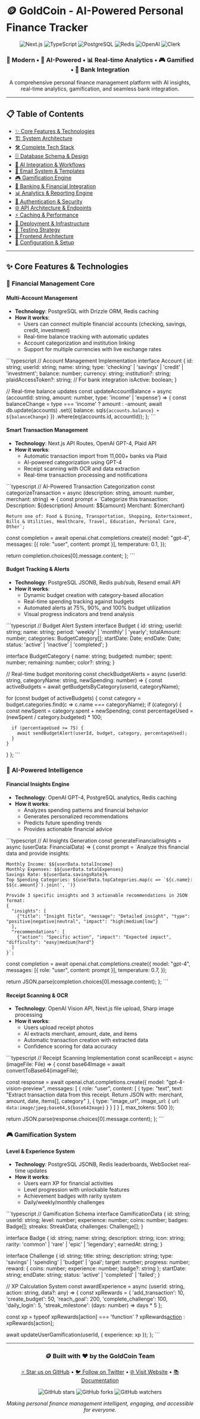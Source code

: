 # 🪙 GoldCoin - AI-Powered Personal Finance Tracker

<div align="center">
  <img src="https://img.shields.io/badge/Next.js-15.0-black?style=for-the-badge&logo=next.js" alt="Next.js" />
  <img src="https://img.shields.io/badge/TypeScript-5.2-blue?style=for-the-badge&logo=typescript" alt="TypeScript" />
  <img src="https://img.shields.io/badge/PostgreSQL-16-336791?style=for-the-badge&logo=postgresql" alt="PostgreSQL" />
  <img src="https://img.shields.io/badge/Redis-7.0-DC382D?style=for-the-badge&logo=redis" alt="Redis" />
  <img src="https://img.shields.io/badge/OpenAI-GPT4-412991?style=for-the-badge&logo=openai" alt="OpenAI" />
  <img src="https://img.shields.io/badge/Clerk-Auth-6C47FF?style=for-the-badge&logo=clerk" alt="Clerk" />
</div>

<div align="center">
  <h3>🚀 Modern • 🤖 AI-Powered • 📊 Real-time Analytics • 🎮 Gamified • 🏦 Bank Integration</h3>
  <p>A comprehensive personal finance management platform with AI insights, real-time analytics, gamification, and seamless bank integration.</p>
</div>

---
## 📋 Table of Contents

- [✨ Core Features & Technologies](#-core-features--technologies)
- [🏗️ System Architecture](#️-system-architecture)
- [🛠️ Complete Tech Stack](#️-complete-tech-stack)
- [🗄️ Database Schema & Design](#️-database-schema--design)
- [🤖 AI Integration & Workflows](#-ai-integration--workflows)
- [📧 Email System & Templates](#-email-system--templates)
- [🎮 Gamification Engine](#-gamification-engine)
- [🏦 Banking & Financial Integration](#-banking--financial-integration)
- [📊 Analytics & Reporting Engine](#-analytics--reporting-engine)
- [🔐 Authentication & Security](#-authentication--security)
- [🌐 API Architecture & Endpoints](#-api-architecture--endpoints)
- [⚡ Caching & Performance](#-caching--performance)
- [🚀 Deployment & Infrastructure](#-deployment--infrastructure)
- [🧪 Testing Strategy](#-testing-strategy)
- [📱 Frontend Architecture](#-frontend-architecture)
- [🔧 Configuration & Setup](#-configuration--setup)
---


## ✨ Core Features & Technologies

### 🏦 **Financial Management Core**

#### **Multi-Account Management**
- **Technology**: PostgreSQL with Drizzle ORM, Redis caching
- **How it works**: 
  - Users can connect multiple financial accounts (checking, savings, credit, investment)
  - Real-time balance tracking with automatic updates
  - Account categorization and institution linking
  - Support for multiple currencies with live exchange rates

\`\`\`typescript
// Account Management Implementation
interface Account {
  id: string;
  userId: string;
  name: string;
  type: 'checking' | 'savings' | 'credit' | 'investment';
  balance: number;
  currency: string;
  institution?: string;
  plaidAccessToken?: string; // For bank integration
  isActive: boolean;
}

// Real-time balance updates
const updateAccountBalance = async (accountId: string, amount: number, type: 'income' | 'expense') => {
  const balanceChange = type === 'income' ? amount : -amount;
  await db.update(accounts)
    .set({ balance: sql`${accounts.balance} + ${balanceChange}` })
    .where(eq(accounts.id, accountId));
};
\`\`\`

#### **Smart Transaction Management**
- **Technology**: Next.js API Routes, OpenAI GPT-4, Plaid API
- **How it works**:
  - Automatic transaction import from 11,000+ banks via Plaid
  - AI-powered categorization using GPT-4
  - Receipt scanning with OCR and data extraction
  - Real-time transaction processing and notifications

\`\`\`typescript
// AI-Powered Transaction Categorization
const categorizeTransaction = async (description: string, amount: number, merchant: string) => {
  const prompt = `Categorize this transaction:
    Description: ${description}
    Amount: $${amount}
    Merchant: ${merchant}
    
    Return one of: Food & Dining, Transportation, Shopping, Entertainment, Bills & Utilities, Healthcare, Travel, Education, Personal Care, Other`;

  const completion = await openai.chat.completions.create({
    model: "gpt-4",
    messages: [{ role: "user", content: prompt }],
    temperature: 0.1,
  });

  return completion.choices[0].message.content;
};
\`\`\`

#### **Budget Tracking & Alerts**
- **Technology**: PostgreSQL JSONB, Redis pub/sub, Resend email API
- **How it works**:
  - Dynamic budget creation with category-based allocation
  - Real-time spending tracking against budgets
  - Automated alerts at 75%, 90%, and 100% budget utilization
  - Visual progress indicators and trend analysis

\`\`\`typescript
// Budget Alert System
interface Budget {
  id: string;
  userId: string;
  name: string;
  period: 'weekly' | 'monthly' | 'yearly';
  totalAmount: number;
  categories: BudgetCategory[];
  startDate: Date;
  endDate: Date;
  status: 'active' | 'inactive' | 'completed';
}

interface BudgetCategory {
  name: string;
  budgeted: number;
  spent: number;
  remaining: number;
  color?: string;
}

// Real-time budget monitoring
const checkBudgetAlerts = async (userId: string, categoryName: string, newSpending: number) => {
  const activeBudgets = await getBudgetsByCategory(userId, categoryName);
  
  for (const budget of activeBudgets) {
    const category = budget.categories.find(c => c.name === categoryName);
    if (category) {
      const newSpent = category.spent + newSpending;
      const percentageUsed = (newSpent / category.budgeted) * 100;
      
      if (percentageUsed >= 75) {
        await sendBudgetAlert(userId, budget, category, percentageUsed);
      }
    }
  }
};
\`\`\`

### 🤖 **AI-Powered Intelligence**

#### **Financial Insights Engine**
- **Technology**: OpenAI GPT-4, PostgreSQL analytics, Redis caching
- **How it works**:
  - Analyzes spending patterns and financial behavior
  - Generates personalized recommendations
  - Predicts future spending trends
  - Provides actionable financial advice

\`\`\`typescript
// AI Insights Generation
const generateFinancialInsights = async (userData: FinancialData) => {
  const prompt = `Analyze this financial data and provide insights:
    
    Monthly Income: $${userData.totalIncome}
    Monthly Expenses: $${userData.totalExpenses}
    Savings Rate: ${userData.savingsRate}%
    Top Spending Categories: ${userData.topCategories.map(c => `${c.name}: $${c.amount}`).join(', ')}
    
    Provide 3 specific insights and 3 actionable recommendations in JSON format:
    {
      "insights": [
        {"title": "Insight Title", "message": "Detailed insight", "type": "positive|negative|neutral", "impact": "high|medium|low"}
      ],
      "recommendations": [
        {"action": "Specific action", "impact": "Expected impact", "difficulty": "easy|medium|hard"}
      ]
    }`;

  const completion = await openai.chat.completions.create({
    model: "gpt-4",
    messages: [{ role: "user", content: prompt }],
    temperature: 0.7,
  });

  return JSON.parse(completion.choices[0].message.content);
};
\`\`\`

#### **Receipt Scanning & OCR**
- **Technology**: OpenAI Vision API, Next.js file upload, Sharp image processing
- **How it works**:
  - Users upload receipt photos
  - AI extracts merchant, amount, date, and items
  - Automatic transaction creation with extracted data
  - Confidence scoring for data accuracy

\`\`\`typescript
// Receipt Scanning Implementation
const scanReceipt = async (imageFile: File) => {
  const base64Image = await convertToBase64(imageFile);
  
  const response = await openai.chat.completions.create({
    model: "gpt-4-vision-preview",
    messages: [
      {
        role: "user",
        content: [
          {
            type: "text",
            text: "Extract transaction data from this receipt. Return JSON with: merchant, amount, date, items[], category"
          },
          {
            type: "image_url",
            image_url: { url: `data:image/jpeg;base64,${base64Image}` }
          }
        ]
      }
    ],
    max_tokens: 500
  });

  return JSON.parse(response.choices[0].message.content);
};
\`\`\`

### 🎮 **Gamification System**

#### **Level & Experience System**
- **Technology**: PostgreSQL JSONB, Redis leaderboards, WebSocket real-time updates
- **How it works**:
  - Users earn XP for financial activities
  - Level progression with unlockable features
  - Achievement badges with rarity system
  - Daily/weekly/monthly challenges

\`\`\`typescript
// Gamification Schema
interface GamificationData {
  id: string;
  userId: string;
  level: number;
  experience: number;
  coins: number;
  badges: Badge[];
  streaks: StreakData;
  challenges: Challenge[];
}

interface Badge {
  id: string;
  name: string;
  description: string;
  icon: string;
  rarity: 'common' | 'rare' | 'epic' | 'legendary';
  earnedAt: string;
}

interface Challenge {
  id: string;
  title: string;
  description: string;
  type: 'savings' | 'spending' | 'budget' | 'goal';
  target: number;
  progress: number;
  reward: { coins: number; experience: number; badge?: string };
  startDate: string;
  endDate: string;
  status: 'active' | 'completed' | 'failed';
}

// XP Calculation System
const awardExperience = async (userId: string, action: string, data?: any) => {
  const xpRewards = {
    'add_transaction': 10,
    'create_budget': 50,
    'reach_goal': 200,
    'complete_challenge': 100,
    'daily_login': 5,
    'streak_milestone': (days: number) => days * 5
  };

  const xp = typeof xpRewards[action] === 'function' 
    ? xpRewards[action](data) 
    : xpRewards[action];

  await updateUserGamification(userId, { experience: xp });
};
\`\`\`

---


<div align="center">

### 🪙 Built with ❤️ by the GoldCoin Team

<p>
  <a href="https://github.com/goldcoin/finance-tracker" target="_blank" rel="noopener noreferrer">⭐ Star us on GitHub</a> •
  <a href="https://twitter.com/goldcoin_app" target="_blank" rel="noopener noreferrer">🐦 Follow on Twitter</a> •
  <a href="https://goldcoin.app" target="_blank" rel="noopener noreferrer">🌐 Visit Website</a> •
  <a href="https://docs.goldcoin.app" target="_blank" rel="noopener noreferrer">📚 Documentation</a>
</p>

<p>
  <img src="https://img.shields.io/github/stars/goldcoin/finance-tracker?style=social" alt="GitHub stars" />
  <img src="https://img.shields.io/github/forks/goldcoin/finance-tracker?style=social" alt="GitHub forks" />
  <img src="https://img.shields.io/github/watchers/goldcoin/finance-tracker?style=social" alt="GitHub watchers" />
</p>

<p><em>Making personal finance management intelligent, engaging, and accessible for everyone.</em></p>

</div>
